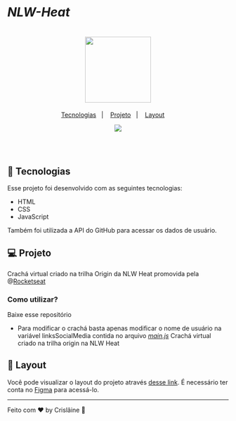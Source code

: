 # *NLW-Heat*

<h1 align="center">
  <img src="https://cdn.discordapp.com/attachments/831237388583043124/901190898019344454/Capturar.PNG" width="150px" />
</h1>


<p align="center">
  <a href="#-tecnologias">Tecnologias</a>&nbsp;&nbsp;&nbsp;|&nbsp;&nbsp;&nbsp;
  <a href="#-projeto">Projeto</a>&nbsp;&nbsp;&nbsp;|&nbsp;&nbsp;&nbsp;
  <a href="#-layout">Layout</a>&nbsp;&nbsp;&nbsp;&nbsp;&nbsp;&nbsp;
</p>

<p align="center">
<a href="https://crislainesc.github.io/nlw-heat/" target="_blank">
 <img src="https://img.shields.io/website?label=webpage&style=plastic&up_color=blue&up_message=online&url=https%3A%2F%2Fcrislainesc.github.io%2Fnlw-heat%2F"/>
 </a>
</p>


<br><br>

## 🚀 Tecnologias

Esse projeto foi desenvolvido com as seguintes tecnologias:

- HTML
- CSS
- JavaScript

Também foi utilizada a API do GitHub para acessar os dados de usuário.

## 💻 Projeto

Crachá virtual criado na trilha Origin da NLW Heat promovida pela @[Rocketseat](https://github.com/Rocketseat)

### Como utilizar?

Baixe esse repositório

- Para modificar o crachá basta apenas modificar o nome de usuário na variável linksSocialMedia contida no arquivo <a href="main.js">*main.js*</a>
Crachá virtual criado na trilha origin na NLW Heat

## 📃 Layout

Você pode visualizar o layout do projeto através [desse link](https://www.figma.com/file/S71uZyyGnysYDHBQLBum9s/%5BNLW-Heat---Mission%3A-Origin%5D-DoWhile2021-(Community)?node-id=0%3A1). É necessário ter conta no [Figma](https://figma.com) para acessá-lo.


---

Feito com ♥ by Crislâine :wave:
